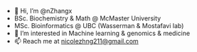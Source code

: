 - 👋 Hi, I’m @nZhangx
- BSc. Biochemistry & Math @ McMaster University
- MSc. Bioinformatics @ UBC (Wasserman & Mostafavi lab)
- 👀 I’m interested in Machine learning & genomics & medicine
- 📫 Reach me at nicolezhng211@gmail.com

<!---
nZhangx/nZhangx is a ✨ special ✨ repository because its `README.md` (this file) appears on your GitHub profile.
You can click the Preview link to take a look at your changes.
--->
